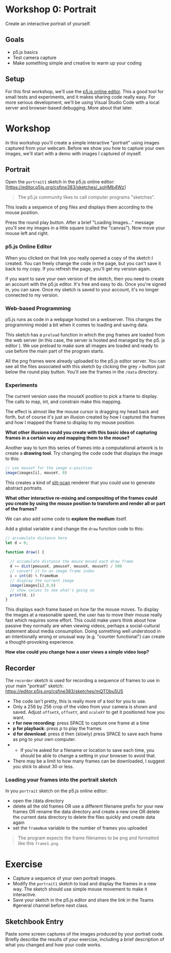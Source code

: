 # Workshop 0: Portrait

Create an interactive portrait of yourself.

## Goals

* p5.js basics 
* Test camera capture
* Make something simple and creative to warm up your coding

## Setup

For this first workshop, we'll use the [p5.js online editor](https://editor.p5js.org/). This a good tool for small tests and experiments, and it makes sharing code really easy. For more serious development, we'll be using Visual Studio Code with a local server and browser-based debugging. More about that later.   


# Workshop

In this workshop you'll create a simple interactive "portrait" using images captured from your webcam. Before we show you how to capture your own images, we'll start with a demo with images I captured of myself. 


## Portrait

Open the `portrait1` sketch in the p5.js online editor:
[https://editor.p5js.org/csfine383/sketches/_soHMb4Wz]

> The p5.js community likes to call computer programs "sketches".

This loads a sequence of png files and displays them according to the mouse position. 

Press the round play button. After a brief "Loading Images..." message you'll see my images in a little square (called the "canvas"). Now move your mouse left and right.

### p5.js Online Editor

When you clicked on that link you really opened a copy of the sketch I created. You can freely change the code in the page, but you can't save it back to my copy. If you refresh the page, you'll get my version again. 

If you want to save your own version of the sketch, then you need to create an account with the p5.js editor. It's free and easy to do. Once you're signed in, you can save. Once my sketch is saved to your account, it's no longer connected to my version. 

### Web-based Programming

p5.js runs as code in a webpage hosted on a webserver. This changes the programming model a bit when it comes to loading and saving data.

This sketch has a `preload` function in which the png frames are loaded from the web server (in this case, the server is hosted and managed by the p5. js editor ). We use preload to make sure all images are loaded and ready to use before the main part of the program starts. 

All the png frames were already uploaded to the p5.js editor server. You can see all the files associated with this sketch by clicking the grey `>` button just below the round play button.  You'll see the frames in the `/data` directory. 

### Experiments

The current version uses the mouseX position to pick a frame to display. The calls to map, int, and constrain make this mapping.

The effect is almost like the mouse cursor is dragging my head back and forth, but of course it's just an illusion created by how I captured the frames and how I mapped the frame to display to my mouse position. 

**What other illusions could you create with this basic idea of capturing frames in a certain way and mapping them to the mouse?**

Another way to turn this series of frames into a computational artwork is to create a **drawing tool**. Try changing the code code that displays the image to this: 

```js
// use mouseY for the image x-position
image(images[i], mouseY, 0)
```

This creates a kind of [slit-scan](https://en.wikipedia.org/wiki/Slit-scan_photography) renderer that you could use to generate abstract portraits. 

**What other interactive re-mixing and compositing of the frames could you create by using the mouse position to transform and render  all or part of the frames?**

We can also add some code to **explore the medium** itself.

Add a global variable `d` and change the `draw` function code to this:

```js
// accumulate distance here
let d = 0;

function draw() {
  
  // accumulate distance the mouse moved each draw frame
  d += dist(pmouseX, pmouseY, mouseX, mouseY) / 500
  // convert it to an image frame index 
  i = int(d) % frameNum
  // display the current image 
  image(images[i],0,0)
  // show values to see what's going on
  print(d, i)
}
```

This displays each frame based on how far the mouse moves. To display the images at a reasonable speed, the user has to move their mouse really fast which requires some effort. This could make users think about how passive they normally are when viewing videos, perhaps a social-cultural statement about media consumption. Doing something well understood in an intentionally wrong or unusual way (e.g. "counter functional") can create a thought-provoking experience.

**How else could you change how a user views a simple video loop?**


## Recorder

The `recorder` sketch is used for recording a sequence of frames to use in your main "portrait" sketch:
https://editor.p5js.org/csfine383/sketches/mQTObu5U5

* The code isn't pretty, this is really more of a tool for you to use. 
* Only a 256 by 256 crop of the video from your camera is shown and saved. Adjust `offsetX`, `offsetY`, and `scaleXY` to get it positioned how you want. 
* **r for new recording**: press SPACE to capture one frame at a time
* **p for playback**: press p to play the frames
* **d for download**: press d then (slowly) press SPACE to save each frame as png to your own computer.
* * If you're asked for a filename or location to save each time, you should be able to change a setting in your browser to avoid that.
* There may be a limit to how many frames can be downloaded, I suggest you stick to about 30 or less.

### Loading your frames into the portrait sketch

In you `portrait` sketch on the p5.js online editor:
* open the /data directory
* delete all the old frames OR use a different filename prefix for your new frames  OR rename the data directory and create a new one OR delete the current data directory to delete the files quickly and create data again
* set the `frameNum` variable to the number of frames you uploaded

> The program expects the frame filenames to be png and formatted like this `frame1.png`.

# Exercise

* Capture a sequence of your own portrait images.
* Modify the `portrait1` sketch to load and display the frames in a new way. The sketch should use simple mouse movement to make it interactive. 
* Save your sketch in the p5.js editor and share the link in the Teams #general channel before next class.

## Sketchbook Entry

Paste some screen captures of the images produced by your portrait code.
Briefly describe the results of your exercise, including a brief description of what you changed and how your code works.
